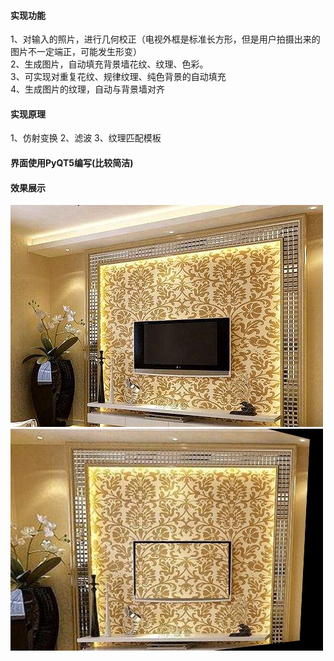 
#### 实现功能

1、对输入的照片，进行几何校正（电视外框是标准长方形，但是用户拍摄出来的图片不一定端正，可能发生形变）  
2、生成图片，自动填充背景墙花纹、纹理、色彩。  
3、可实现对重复花纹、规律纹理、纯色背景的自动填充  
4、生成图片的纹理，自动与背景墙对齐  


#### 实现原理
1、仿射变换
2、滤波
3、纹理匹配模板

#### 界面使用PyQT5编写(比较简洁)



#### 效果展示


![原图像](https://github.com/hushaobao/OUC-Demo/blob/master/data/6.jpg)  
![结果图](https://github.com/hushaobao/OUC-Demo/blob/master/result/new_img.jpg)

